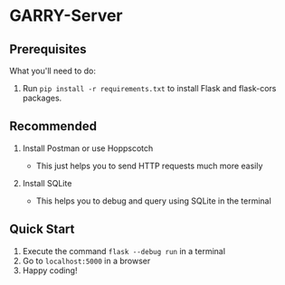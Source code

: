 # GARRY-Server

## Prerequisites
What you'll need to do:
1. Run `pip install -r requirements.txt` to install Flask and flask-cors packages.

## Recommended
1. Install Postman or use Hoppscotch
    * This just helps you to send HTTP requests much more easily
  
2. Install SQLite
    * This helps you to debug and query using SQLite in the terminal
    
## Quick Start
1. Execute the command `flask --debug run` in a terminal
2. Go to `localhost:5000` in a browser
3. Happy coding!
